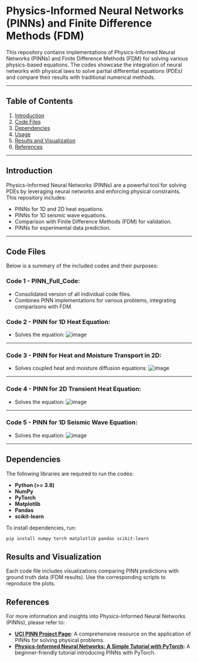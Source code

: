 # Physics-Informed Neural Networks (PINNs) and Finite Difference Methods (FDM)

This repository contains implementations of Physics-Informed Neural Networks (PINNs) and Finite Difference Methods (FDM) for solving various physics-based equations. The codes showcase the integration of neural networks with physical laws to solve partial differential equations (PDEs) and compare their results with traditional numerical methods.

---

## Table of Contents
1. [Introduction](#introduction)
2. [Code Files](#code-files)
3. [Dependencies](#dependencies)
4. [Usage](#usage)
5. [Results and Visualization](#results-and-visualization)
6. [References](#references)

---

## Introduction
Physics-Informed Neural Networks (PINNs) are a powerful tool for solving PDEs by leveraging neural networks and enforcing physical constraints. This repository includes:
- PINNs for 1D and 2D heat equations.
- PINNs for 1D seismic wave equations.
- Comparison with Finite Difference Methods (FDM) for validation.
- PINNs for experimental data prediction.

---

## Code Files
Below is a summary of the included codes and their purposes:

### Code 1 - PINN_Full_Code:
   - Consolidated version of all individual code files.
   - Combines PINN implementations for various problems, integrating comparisons with FDM.


### Code 2 - PINN for 1D Heat Equation:
- Solves the equation:
![image](https://github.com/user-attachments/assets/c11dfd3c-b852-4840-a637-a3c06282ba02)  
---

### Code 3 - PINN for Heat and Moisture Transport in 2D:
- Solves coupled heat and moisture diffusion equations:
![image](https://github.com/user-attachments/assets/3e220ef7-7038-406e-8096-3b559b459876)
---

### Code 4 - PINN for 2D Transient Heat Equation:
- Solves the equation:
![image](https://github.com/user-attachments/assets/d9bfd752-2a82-496c-a4ed-c7e497be7165)
---

### Code 5 - PINN for 1D Seismic Wave Equation:
- Solves the equation:
![image](https://github.com/user-attachments/assets/3793e212-0b30-4a4d-ac8c-84a23fdcbcaf)
  
---

## Dependencies
The following libraries are required to run the codes:
- **Python (>= 3.8)**
- **NumPy**
- **PyTorch**
- **Matplotlib**
- **Pandas** 
- **scikit-learn**


To install dependencies, run:
```bash
pip install numpy torch matplotlib pandas scikit-learn
```
## Results and Visualization
Each code file includes visualizations comparing PINN predictions with ground truth data (FDM results). Use the corresponding scripts to reproduce the plots.

## References
For more information and insights into Physics-Informed Neural Networks (PINNs), please refer to:

- **[UCI PINN Project Page](https://projects.eng.uci.edu/projects/2023-2024/physical-informed-neural-network-pinn):** A comprehensive resource on the application of PINNs for solving physical problems.
- **[Physics-Informed Neural Networks: A Simple Tutorial with PyTorch](https://medium.com/@theo.wolf/physics-informed-neural-networks-a-simple-tutorial-with-pytorch-f28a890b874a):** A beginner-friendly tutorial introducing PINNs with PyTorch.
